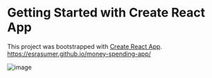 # Getting Started with Create React App

This project was bootstrapped with [Create React App](https://github.com/facebook/create-react-app).
https://esrasumer.github.io/money-spending-app/

![image](https://user-images.githubusercontent.com/100795029/181946452-d1cea319-7449-482c-82da-f56b2d910465.png)
